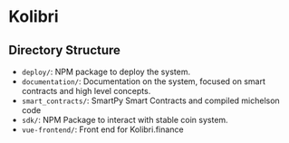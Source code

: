 # Kolibri

## Directory Structure

- `deploy/`: NPM package to deploy the system.
- `documentation/`: Documentation on the system, focused on smart contracts and high level concepts.
- `smart_contracts/`: SmartPy Smart Contracts and compiled michelson code
- `sdk/`: NPM Package to interact with stable coin system.
- `vue-frontend/`: Front end for Kolibri.finance